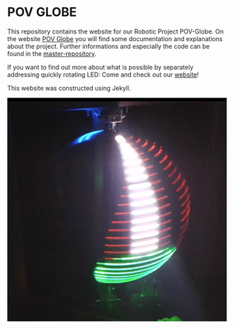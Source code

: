 POV GLOBE
============

This repository contains the website for our Robotic Project POV-Globe.
On the website [POV Globe](https://TobiBu.github.io/POV) you will find some documentation and explanations about the project. Further informations and especially the code can be found in the [master-repository](https://github.com/TobiBu/POV/tree/master).

If you want to find out more about what is possible by separately addressing quickly rotating LED: Come and check out our [website](https://TobiBu.github.io/POV)!

This website was constructed using Jekyll.

[![POV Globe](https://github.com/TobiBu/POV/raw/gh-pages/images/title.png)](http://TobiBu.github.io/POV)
